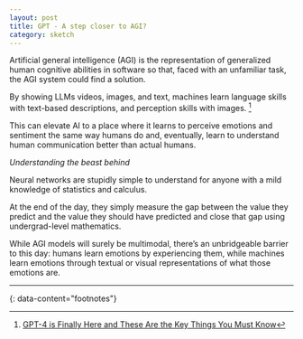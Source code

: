 ```yaml
---
layout: post
title: GPT - A step closer to AGI?
category: sketch
---
```


Artificial general intelligence (AGI) is the representation of generalized human cognitive abilities in software so that, faced with an unfamiliar task, the AGI system could find a solution.

By showing LLMs videos, images, and text, machines learn language skills with text-based descriptions, and perception skills with images. [^1]

This can elevate AI to a place where it learns to perceive emotions and sentiment the same way humans do and, eventually, learn to understand human communication better than actual humans.


_Understanding the beast behind_

Neural networks are stupidly simple to understand for anyone with a mild knowledge of statistics and calculus.

At the end of the day, they simply measure the gap between the value they predict and the value they should have predicted and close that gap using undergrad-level mathematics.

While AGI models will surely be multimodal, there’s an unbridgeable barrier to this day: humans learn emotions by experiencing them, while machines learn emotions through textual or visual representations of what those emotions are.



---
{: data-content="footnotes"}

[^1]: [GPT-4 is Finally Here and These Are the Key Things You Must Know](https://medium.com/@ignacio.de.gregorio.noblejas/gpt-4-released-7adb364d0f01)
